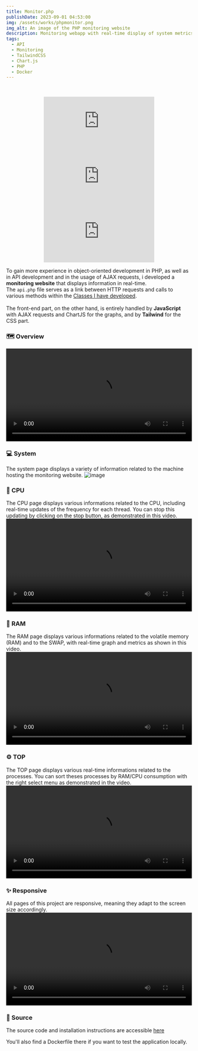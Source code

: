 ```yaml
---
title: Monitor.php
publishDate: 2023-09-01 04:53:00
img: /assets/works/phpmonitor.png
img_alt: An image of the PHP monitoring website
description: Monitoring webapp with real-time display of system metrics 
tags:
  - API
  - Monitoring
  - TailwindCSS
  - Chart.js
  - PHP
  - Docker
---
```


<div align="center">
  <br/>    
  
  ![GitHub top language](https://img.shields.io/github/languages/top/NullBrunk/Monitor.php?style=for-the-badge)
  ![GitHub commit activity](https://img.shields.io/github/commit-activity/m/NullBrunk/Monitor.php?style=for-the-badge)
  ![repo size](https://img.shields.io/github/repo-size/NullBrunk/Monitor.php?style=for-the-badge)

</div>

To gain more experience in object-oriented development in PHP, as well as in API development and in the usage of AJAX requests, i developed a **monitoring website** that displays information in real-time.
<br>The `api.php` file serves as a link between HTTP requests and calls to various methods within the <a href="https://github.com/NullBrunk/Monitor.php/tree/main/App/Class" target="_blank">Classes I have developed</a>.
<br><br>
The front-end part, on the other hand, is entirely handled by **JavaScript** with AJAX requests and ChartJS for the graphs, and by **Tailwind** for the CSS part.

### 🗺️ Overview  
<video controls width="100%" src="https://github.com/NullBrunk/Monitor.php/assets/125673909/1ea23d5f-1619-4a48-8f1c-fa6064ace70e"></video>


### 💻 System
The system page displays a variety of information related to the machine hosting the monitoring website.
![image](https://github.com/NullBrunk/Monitor.php/assets/125673909/182d47c1-8a0f-4e09-aa9b-c8311605f042)


### 🔳 CPU

The CPU page displays various informations related to the CPU, including real-time updates of the frequency for each thread. You can stop this updating by clicking on the stop button, as demonstrated in this video.
<video controls width="100%" src="https://github.com/NullBrunk/Monitor.php/assets/125673909/e68a3c16-911c-4cb4-b09e-c62ed6f2a3ad"></video>

### 💾 RAM

The RAM page displays various informations related to the volatile memory (RAM) and to the SWAP, with real-time graph and metrics as shown in this video.
<video controls width="100%" src="https://github.com/NullBrunk/Monitor.php/assets/125673909/332354e2-87ef-494e-968e-6553bba30def"></video>


### ⚙️ TOP 

The TOP page displays various real-time informations related to the processes. You can sort theses processes by RAM/CPU consumption with the right select menu as demonstrated in the video.
<video controls width="100%" src="https://github.com/NullBrunk/Monitor.php/assets/125673909/86e69d90-7355-4d02-954b-b1cac25f9c6f"></video>


### ✨ Responsive
All pages of this project are responsive, meaning they adapt to the screen size accordingly.
<video controls width="100%" src="https://github.com/NullBrunk/Monitor.php/assets/125673909/fca04462-4505-4e8d-9eb4-8265a1561033"></video>



### 📂 Source

The source code and installation instructions are accessible <a href="https://github.com/NullBrunk/Monitor.php" target="_blank">here</a>

You'll also find a Dockerfile there if you want to test the application locally.

